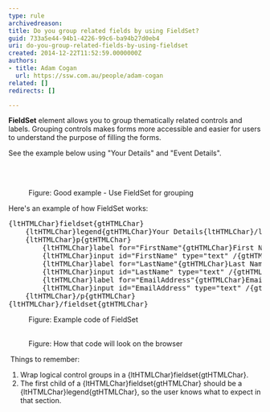 ```yaml
---
type: rule
archivedreason: 
title: Do you group related fields by using FieldSet?
guid: 733a5e44-94b1-4226-99c6-ba94b27d0eb4
uri: do-you-group-related-fields-by-using-fieldset
created: 2014-12-22T11:52:59.0000000Z
authors:
- title: Adam Cogan
  url: https://ssw.com.au/people/adam-cogan
related: []
redirects: []

---
```



<p><strong>FieldSet</strong> element allows you to group thematically related controls
                    and labels. Grouping controls makes forms more accessible and easier for users to
                    understand the purpose of filling the forms.</p><p>See the example below using &quot;Your Details&quot;
                    and &quot;Event Details&quot;.</p>
<br><excerpt class='endintro'></excerpt><br>
<dl class="goodImage"><dt> 
      <img src="/DesignandPresentation/RulestoBetterInterfacesForms/PublishingImages/fieldset.jpg" alt="" /> 
   </dt><dd>Figure&#58; Good example - Use FieldSet for grouping</dd><dd></dd></dl><p>Here's an example of how FieldSet works&#58;</p><dl class="code"><dt><pre>{ltHTMLChar}fieldset{gtHTMLChar}
    {ltHTMLChar}legend{gtHTMLChar}Your Details{ltHTMLChar}/legend{gtHTMLChar}
    {ltHTMLChar}p{gtHTMLChar}
        {ltHTMLChar}label for=&quot;FirstName&quot;{gtHTMLChar}First Name&#58; {ltHTMLChar}/label{gtHTMLChar}
        {ltHTMLChar}input id=&quot;FirstName&quot; type=&quot;text&quot; /{gtHTMLChar}{ltHTMLChar}br /{gtHTMLChar}
        {ltHTMLChar}label for=&quot;LastName&quot;{gtHTMLChar}Last Name&#58; {ltHTMLChar}/label{gtHTMLChar}
        {ltHTMLChar}input id=&quot;LastName&quot; type=&quot;text&quot; /{gtHTMLChar}{ltHTMLChar}br /{gtHTMLChar}
        {ltHTMLChar}label for=&quot;EmailAddress&quot;{gtHTMLChar}Email Address&#58; {ltHTMLChar}/label{gtHTMLChar}
        {ltHTMLChar}input id=&quot;EmailAddress&quot; type=&quot;text&quot; /{gtHTMLChar}
    {ltHTMLChar}/p{gtHTMLChar}
{ltHTMLChar}/fieldset{gtHTMLChar}</pre></dt><dd>Figure&#58; Example code of FieldSet</dd></dl><dl class="image">​ 
   <dt> 
      <img src="/DesignandPresentation/RulestoBetterInterfacesForms/PublishingImages/fieldset-browser.jpg" alt="" /> 
   </dt><dd>Figure&#58; How that code will look on the browser</dd><dd></dd></dl><p>​ Things to remember&#58;</p><ol><li>Wrap logical control groups in a {ltHTMLChar}fieldset{gtHTMLChar}.</li><li>The first child of a {ltHTMLChar}fieldset{gtHTMLChar} should be a {ltHTMLChar}legend{gtHTMLChar}, so the user knows what to expect in that section.</li></ol>​


